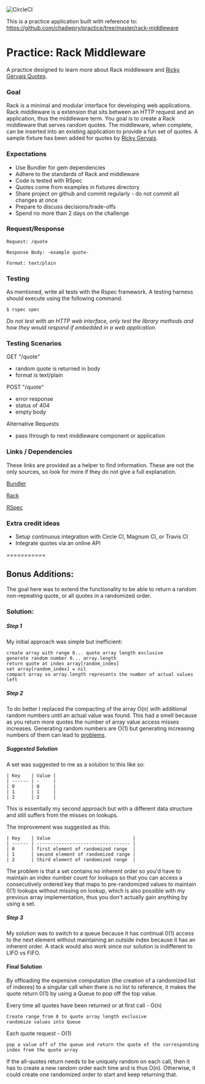 ![CircleCI](https://circleci.com/gh/LoganD/quote_middleware.svg?style=svg&circle-token=ccd2d1005411375f7e13653caac96e8ae4ae4ba0)

This is a practice application built with reference to: https://github.com/chadwpry/practice/tree/master/rack-middleware

Practice: Rack Middleware
=========================

A practice designed to learn more about Rack middleware and
[Ricky Gervais Quotes](http://www.rickygervaisquotes.com/).


### Goal

Rack is a minimal and modular interface for developing web applications.
Rack middleware is a extension that sits between an HTTP request and an
application, thus the middleware term. You goal is to create a Rack
middleware that serves random quotes. The middleware, when complete, can
be inserted into an existing application to provide a fun set of quotes.
A sample fixture has been added for quotes by
[Ricky Gervais](http://www.rickygervaisquotes.com/).


### Expectations

* Use Bundler for gem dependencies
* Adhere to the standards of Rack and middleware
* Code is tested with RSpec
* Quotes come from examples in fixtures directory
* Share project on github and commit regularly - do not commit all changes at once
* Prepare to discuss decisions/trade-offs
* Spend no more than 2 days on the challenge


### Request/Response

    Request: /quote

    Response Body: -example quote-

    Format: text/plain


### Testing

As mentioned, write all tests with the Rspec framework. A testing harness
should execute using the following command.

    $ rspec spec

_Do not test with an HTTP web interface, only test the library methods
and how they would respond if embedded in a web application._


### Testing Scenarios


GET "/quote"

- random quote is returned in body
- format is text/plain

POST "/quote"

- error response
- status of 404
- empty body

Alternative Requests

- pass through to next middleware component or application



### Links / Dependencies

These links are provided as a helper to find information. These are not the
only sources, so look for more if they do not give a full explanation.

[Bundler](http://bundler.io/)

[Rack](http://rack.github.io/)

[RSpec](http://rspec.info/)


### Extra credit ideas

* Setup continuous integration with Circle CI, Magnum CI, or Travis CI
* Integrate quotes via an online API

===========

## Bonus Additions:
The goal here was to extend the functionality to be able to return a random non-repeating quote, or all quotes in a randomized order.

### Solution:
##### Step 1
My initial approach was simple but inefficient:
```
create array with range 0... quote array length exclusive
generate random number 0... array.length
return quote at index array[random_index]
set array[random_index] = nil
compact array so array.length represents the number of actual values left
```
##### Step 2
To do better I replaced the compacting of the array O(n) with additional random numbers until an actual value was found. This had a smell because as you return more quotes the number of array value access misses increases. Generating random numbers are O(1) but generating increasing numbers of them can lead to [problems](https://crypto.stackexchange.com/questions/30380/how-does-generating-random-numbers-remove-entropy-from-your-system).

##### Suggested Solution
A set was suggested to me as a solution to this like so:
```
| Key    | Value |
| ------ | -     |
| 0      | 0     |
| 1      | 1     |
| 2      | 2     |
```
This is essentially my second approach but with a different data structure and still suffers from the misses on lookups.

The improvement was suggested as this:

```
| Key    | Value                              |
| ------ | ---------------------------------- |
| 0      | first element of randomized range  |
| 1      | second element of randomized range |
| 2      | third element of randomized range  |
```
The problem is that a set contains no inherent order so you'd have to maintain an index number count for lookups so that you can access a consecutively ordered key that maps to pre-randomized values to maintain 0(1) lookups without missing on lookup, which is also possible with my previous array implementation, thus you don't actually gain anything by using a set.

##### Step 3
My solution was to switch to a queue because it has continual 0(1) access to the next element without maintaining an outside index because it has an inherent order. A stack would also work since our solution is indifferent to LIFO vs FIFO.

#### Final Solution
By offloading the expensive computation (the creation of a randomized list of indexes) to a singular call when there is no list to reference, it makes the quote return 0(1) by using a Queue to pop off the top value.

Every time all quotes have been returned or at first call - O(n)
```
Create range from 0 to quote array length exclusive
randomize values into Queue
```
Each quote request - O(1)
```
pop a value off of the queue and return the quote of the corresponding index from the quote array
```

If the all-quotes return needs to be uniquely random on each call, then it has to create a new random order each time and is thus O(n). Otherwise, it could create one randomized order to start and keep returning that.
